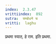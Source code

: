 ```yaml
---
index:  2.3.47
vrittiindex:  892
sutra:  सम्बोधने च
vritti:  laghu 
---
```


प्रथमा स्यात्. हे राम. इति प्रथमा.

